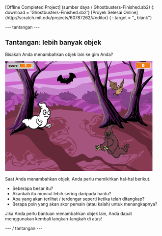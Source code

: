 <div class="p-hero-buttons">
  [Offline Completed Project] (sumber daya / Ghostbusters-Finished.sb2) {: download = 'Ghostbusters-Finished.sb2'} [Proyek Selesai Online] (http://scratch.mit.edu/projects/60787262/#editor) { : target = "_ blank"}
</div>

\--- tantangan \---

## Tantangan: lebih banyak objek

Bisakah Anda menambahkan objek lain ke gim Anda?

![tangkapan layar](images/ghost-final.png)

Saat Anda menambahkan objek, Anda perlu memikirkan hal-hal berikut.

+ Seberapa besar itu?
+ Akankah itu muncul lebih sering daripada hantu?
+ Apa yang akan terlihat / terdengar seperti ketika telah ditangkap?
+ Berapa poin yang akan skor pemain (atau kalah) untuk menangkapnya?

Jika Anda perlu bantuan menambahkan objek lain, Anda dapat menggunakan kembali langkah-langkah di atas!

\--- / tantangan \---